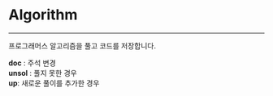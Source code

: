 # Algorithm

---

프로그래머스 알고리즘을 풀고 코드를 저장합니다.

**doc** : 주석 변경  
**unsol** : 풀지 못한 경우  
**up**: 새로운 풀이를 추가한 경우
